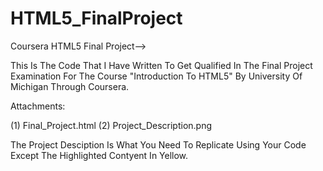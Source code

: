 # HTML5_FinalProject
Coursera HTML5 Final Project-->

This Is The Code That I Have Written To Get Qualified In The Final Project Examination For The Course "Introduction To HTML5" By University Of Michigan Through Coursera.

Attachments:

(1) Final_Project.html
(2) Project_Description.png

The Project Desciption Is What You Need To Replicate Using Your Code Except The Highlighted Contyent In Yellow.
